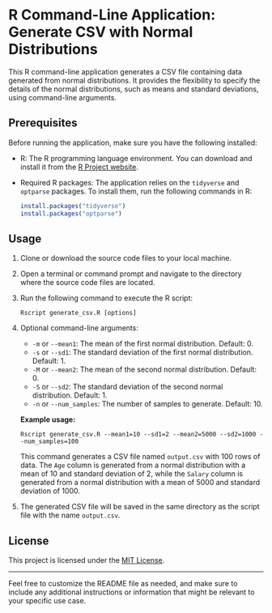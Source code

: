 
# R Command-Line Application: Generate CSV with Normal Distributions

This R command-line application generates a CSV file containing data generated from normal distributions. It provides the flexibility to specify the details of the normal distributions, such as means and standard deviations, using command-line arguments.

## Prerequisites

Before running the application, make sure you have the following installed:

- R: The R programming language environment. You can download and install it from the [R Project website](https://www.r-project.org/).
- Required R packages: The application relies on the `tidyverse` and `optparse` packages. To install them, run the following commands in R:

    ```R
    install.packages("tidyverse")
    install.packages("optparse")
    ```

## Usage

1. Clone or download the source code files to your local machine.

2. Open a terminal or command prompt and navigate to the directory where the source code files are located.

3. Run the following command to execute the R script:

    ```shell
    Rscript generate_csv.R [options]
    ```

4. Optional command-line arguments:

    - `-m` or `--mean1`: The mean of the first normal distribution. Default: 0.
    - `-s` or `--sd1`: The standard deviation of the first normal distribution. Default: 1.
    - `-M` or `--mean2`: The mean of the second normal distribution. Default: 0.
    - `-S` or `--sd2`: The standard deviation of the second normal distribution. Default: 1.
    - `-n` or `--num_samples`: The number of samples to generate. Default: 10.

    **Example usage:**

    ```shell
    Rscript generate_csv.R --mean1=10 --sd1=2 --mean2=5000 --sd2=1000 --num_samples=100
    ```

    This command generates a CSV file named `output.csv` with 100 rows of data. The `Age` column is generated from a normal distribution with a mean of 10 and standard deviation of 2, while the `Salary` column is generated from a normal distribution with a mean of 5000 and standard deviation of 1000.

5. The generated CSV file will be saved in the same directory as the script file with the name `output.csv`.

## License

This project is licensed under the [MIT License](LICENSE).

---

Feel free to customize the README file as needed, and make sure to include any additional instructions or information that might be relevant to your specific use case.